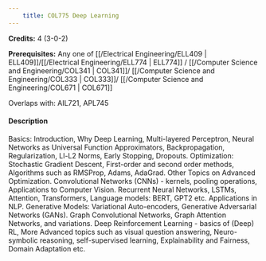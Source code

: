 ```yaml
---
    title: COL775 Deep Learning
---
```

**Credits:** 4 (3-0-2)



**Prerequisites:** Any one of [[/Electrical Engineering/ELL409 | ELL409]]/[[/Electrical Engineering/ELL774 | ELL774]] / [[/Computer Science and Engineering/COL341 | COL341]]/ [[/Computer Science and Engineering/COL333 | COL333]]/ [[/Computer Science and Engineering/COL671 | COL671]]

Overlaps with: AIL721, APL745

#### Description 
Basics: Introduction, Why Deep Learning, Multi-layered Perceptron, Neural Networks as Universal Function Approximators, Backpropagation, Regularization, Ll-L2 Norms, Early Stopping, Dropouts. Optimization: Stochastic Gradient Descent, First-order and second order methods, Algorithms such as RMSProp, Adams, AdaGrad. Other Topics on Advanced Optimization. Convolutional Networks (CNNs) - kernels, pooling operations, Applications to Computer Vision. Recurrent Neural Networks, LSTMs, Attention, Transformers, Language models: BERT, GPT2 etc. Applications in NLP. Generative Models: Variational Auto-encoders, Generative Adversarial Networks (GANs). Graph Convolutional Networks, Graph Attention Networks, and variations. Deep Reinforcement Learning - basics of (Deep) RL, More Advanced topics such as visual question answering, Neuro-symbolic reasoning, self-supervised learning, Explainability and Fairness, Domain Adaptation etc.